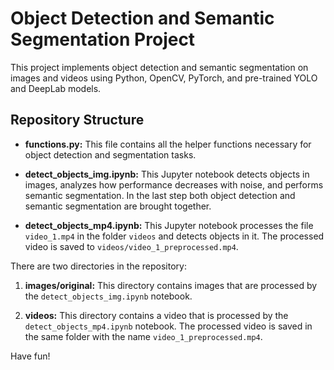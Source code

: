  # Object Detection and Semantic Segmentation Project

This project implements object detection and semantic segmentation on images and videos using Python, OpenCV, PyTorch, and pre-trained YOLO and DeepLab models.

## Repository Structure

- **functions.py:** This file contains all the helper functions necessary for object detection and segmentation tasks.

- **detect_objects_img.ipynb:** This Jupyter notebook detects objects in images, analyzes how performance decreases with noise, and performs semantic segmentation. In the last step both object detection and semantic segmentation are brought together.

- **detect_objects_mp4.ipynb:** This Jupyter notebook processes the file `video_1.mp4` in the folder `videos` and detects objects in it. The processed video is saved to `videos/video_1_preprocessed.mp4`.

There are two directories in the repository:

1) **images/original:** This directory contains images that are processed by the `detect_objects_img.ipynb` notebook.

2) **videos:** This directory contains a video that is processed by the `detect_objects_mp4.ipynb` notebook. The processed video is saved in the same folder with the name `video_1_preprocessed.mp4`.

Have fun!
